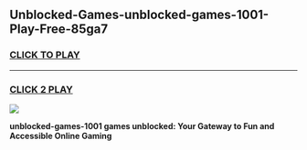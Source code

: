 
## Unblocked-Games-unblocked-games-1001-Play-Free-85ga7
<h3>
<a href="https://premium76.site?title=unblocked-games-1001&ref=10A">CLICK TO PLAY</a></h3>
<hr>

<h3>
<a href="https://premium76.site?title=unblocked-games-1001&ref=10A">CLICK 2 PLAY</a>
  
</h3>

<a href="https://premium76.site?title=unblocked-games-1001&ref=10A"><img src="https://clearcache.store/games.png"></a>


**unblocked-games-1001 games unblocked: Your Gateway to Fun and Accessible Online Gaming**
